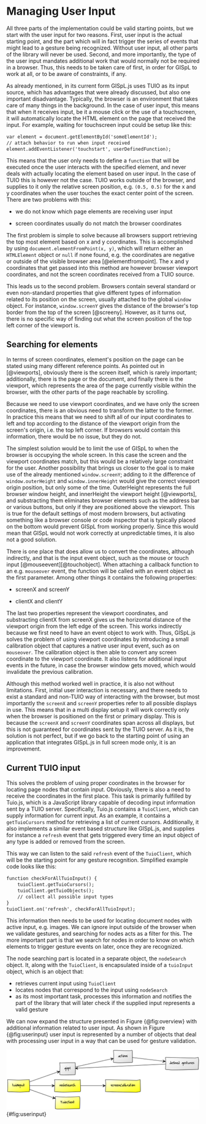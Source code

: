 # Managing User Input

All three parts of the implementation could be valid starting points, but we start with the user input for two reasons. First, user input is the actual starting point, and the part which will in fact trigger the series of events that might lead to a gesture being recognized. Without user input, all other parts of the library will never be used. Second, and more importantly, the type of the user input mandates additional work that would normally not be required in a browser. Thus, this needs to be taken care of first, in order for GISpL to work at all, or to be aware of constraints, if any.

As already mentioned, in its current form GISpL.js uses TUIO as its input source, which has advantages that were already discussed, but also one important disadvantage. Typically, the browser is an environment that takes care of many things in the background. In the case of user input, this means that when it receives input, be it a mouse click or the use of a touchscreen, it will automatically locate the HTML element on the page that received the input. For example, waiting for touchscreen input could be setup like this:

```
var element = document.getElementById('someElementId');
// attach behavior to run when input received
element.addEventListener('touchstart', userDefinedFunction);
```

This means that the user only needs to define a `function` that will be executed once the user interacts with the specified element, and never deals with actually locating the element based on user input. In the case of TUIO this is however not the case. TUIO works outside of the browser, and supplies to it only the relative screen position, e.g. `(0.5, 0.5)` for the x and y coordinates when the user touches the exact center point of the screen. There are two problems with this:

* we do not know which page elements are receiving user input

* screen coordinates usually do not match the browser coordinates

The first problem is simple to solve because all browsers support retrieving the top most element based on x and y coordinates. This is accomplished by using `document.elementFromPoint(x, y)`, which will return either an `HTMLElement` object or `null` if none found, e.g. the coordinates are negative or outside of the visible browser area [@elementfrompoint]. The x and y coordinates that get passed into this method are however browser viewport coordinates, and not the screen coordinates received from a TUIO source.

This leads us to the second problem. Browsers contain several standard or even non-standard properties that give different types of information related to its position on the screen, usually attached to the global `window` object. For instance, `window.screenY` gives the distance of the browser's top border from the top of the screen [@screeny]. However, as it turns out, there is no specific way of finding out what the screen position of the top left corner of the viewport is.

## Searching for elements

In terms of screen coordinates, element's position on the page can be stated using many different reference points. As pointed out in [@viewports], obviously there is the screen itself, which is rarely important; additionally, there is the page or the document, and finally there is the viewport, which represents the area of the page currently visible within the browser, with the other parts of the page reachable by scrolling.

Because we need to use viewport coordinates, and we have only the screen coordinates, there is an obvious need to transform the latter to the former. In practice this means that we need to shift all of our input coordinates to left and top according to the distance of the viewport origin from the screen's origin, i.e. the top left corner. If browsers would contain this information, there would be no issue, but they do not.

The simplest solution would be to limit the use of GISpL to when the browser is occupying the whole screen. In this case the screen and the viewport coordinates match, but this would be a relatively large constraint for the user. Another possibility that brings us closer to the goal is to make use of the already mentioned `window.screenY`; adding to it the difference of `window.outerHeight` and `window.innerHeight` would give the correct viewport origin position, but only some of the time. OuterHeight represents the full browser window height, and innerHeight the viewport height [@viewports], and substracting them eliminates browser elements such as the address bar or various buttons, but only if they are positioned above the viewport. This is true for the default settings of most modern browsers, but activating something like a browser console or code inspector that is typically placed on the bottom would prevent GISpL from working properly. Since this would mean that GISpL would not work correctly at unpredictable times, it is also not a good solution.

There is one place that does allow us to convert the coordinates, although indirectly, and that is the input event object, such as the mouse or touch input [@mouseevent][@touchobject]. When attaching a callback function to an e.g. `mouseover` event, the function will be called with an event object as the first parameter. Among other things it contains the following properties:

* screenX and screenY

* clientX and clientY

The last two properties represent the viewport coordinates, and substracting clientX from screenX gives us the horizontal distance of the viewport origin from the left edge of the screen. This works indirectly because we first need to have an event object to work with. Thus, GISpL.js solves the problem of using viewport coordinates by introducing a small calibration object that captures a native user input event, such as on `mouseover`. The calibration object is then able to convert any screen coordinate to the viewport coordinate. It also listens for additional input events in the future, in case the browser window gets moved, which would invalidate the previous calibration.

Although this method worked well in practice, it is also not without limitations. First, initial user interaction is necessary, and there needs to exist a standard and non-TUIO way of interacting with the browser, but most importantly the `screenX` and `screenY` properties refer to all possible displays in use. This means that in a multi display setup it will work correctly only when the browser is positioned on the first or primary display. This is because the `screenX` and `screenY` coordinates span across all displays, but this is not guaranteed for coordinates sent by the TUIO server. As it is, the solution is not perfect, but if we go back to the starting point of using an application that integrates GISpL.js in full screen mode only, it is an improvement.

## Current TUIO input

This solves the problem of using proper coordinates in the browser for locating page nodes that contain input. Obviously, there is also a need to receive the coordinates in the first place. This task is primarily fulfilled by Tuio.js, which is a JavaScript library capable of decoding input information sent by a TUIO server. Specifically, Tuio.js contains a `TuioClient`, which can supply information for current input. As an example, it contains a `getTuioCursors` method for retrieving a list of current cursors. Additionally, it also implements a similar event based structure like GISpL.js, and supplies for instance a `refresh` event that gets triggered every time an input object of any type is added or removed from the screen.

This way we can listen to the said `refresh` event of the `TuioClient`, which will be the starting point for any gesture recognition. Simplified example code looks like this:

```
function checkForAllTuioInput() {
    tuioClient.getTuioCursors();
    tuioClient.getTuioObjects();
    // collect all possible input types
}
tuioClient.on('refresh', checkForAllTuioInput);
```

This information then needs to be used for locating document nodes with active input, e.g. images. We can ignore input outside of the browser when we validate gestures, and searching for nodes acts as a filter for this. The more important part is that we search for nodes in order to know on which elements to trigger gesture events on later, once they are recognized. 

The node searching part is located in a separate object, the `nodeSearch` object. It, along with the `TuioClient`, is encapsulated inside of a `tuioInput` object, which is an object that:

* retrieves current input using `TuioClient`
* locates nodes that correspond to the input using `nodeSearch`
* as its most important task, processes this information and notifies the part of the library that will later check if the supplied input represents a valid gesture

We can now expand the structure presented in Figure {@fig:overview} with additional information related to user input. As shown in Figure {@fig:userinput} user input is represented by a number of objects that deal with processing user input in a way that can be used for gesture validation.

![Detailed overview of how user input gets processed](./figures/userinput.png){#fig:userinput}
